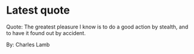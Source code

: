 # Latest quote 

Quote: The greatest pleasure I know is to do a good action by stealth, and to have it found out by accident. 

By: Charles Lamb